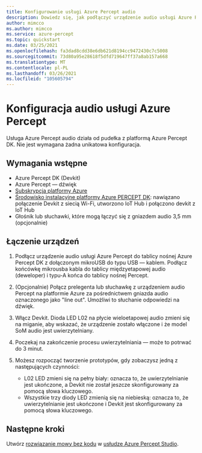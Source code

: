 ```yaml
---
title: Konfigurowanie usługi Azure Percept audio
description: Dowiedz się, jak podłączyć urządzenie audio usługi Azure Percept do platformy Azure Percept DK
author: mimcco
ms.author: mimcco
ms.service: azure-percept
ms.topic: quickstart
ms.date: 03/25/2021
ms.openlocfilehash: fa3dad8cdd38e6db621d8194cc9472430c7c5008
ms.sourcegitcommit: 73d80a95e28618f5dfd719647ff37a8ab157a668
ms.translationtype: MT
ms.contentlocale: pl-PL
ms.lasthandoff: 03/26/2021
ms.locfileid: "105605794"
---
```

# <a name="azure-percept-audio-setup"></a>Konfiguracja audio usługi Azure Percept

Usługa Azure Percept audio działa od pudełka z platformą Azure Percept DK. Nie jest wymagana żadna unikatowa konfiguracja.

## <a name="prerequisites"></a>Wymagania wstępne

- Azure Percept DK (Devkit)
- Azure Percept — dźwięk
- [Subskrypcja platformy Azure](https://azure.microsoft.com/free/)
- [Środowisko instalacyjne platformy Azure PERCEPT DK](./quickstart-percept-dk-set-up.md): nawiązano połączenie Devkit z siecią Wi-Fi, utworzono IoT Hub i połączono devkit z IoT Hub
- Głośnik lub słuchawki, które mogą łączyć się z gniazdem audio 3,5 mm (opcjonalnie)

## <a name="connecting-your-devices"></a>Łączenie urządzeń

1. Podłącz urządzenie audio usługi Azure Percept do tablicy nośnej Azure Percept DK z dołączonym mikroUSB do typu USB — kablem. Podłącz końcówkę mikrousba kabla do tablicy międzyetapowej audio (deweloper) i typu-A końca do tablicy nośnej Percept.

1. (Opcjonalnie) Połącz prelegenta lub słuchawkę z urządzeniem audio Percept na platformie Azure za pośrednictwem gniazda audio oznaczonego jako "line out". Umożliwi to słuchanie odpowiedzi na dźwięk.

1. Włącz Devkit. Dioda LED L02 na płycie wieloetapowej audio zmieni się na miganie, aby wskazać, że urządzenie zostało włączone i że model SoM audio jest uwierzytelniany.

1. Poczekaj na zakończenie procesu uwierzytelniania — może to potrwać do 3 minut.

1. Możesz rozpocząć tworzenie prototypów, gdy zobaczysz jedną z następujących czynności:

    - L02 LED zmieni się na pełny biały: oznacza to, że uwierzytelnianie jest ukończone, a Devkit nie został jeszcze skonfigurowany za pomocą słowa kluczowego.
    - Wszystkie trzy diody LED zmienią się na niebieską: oznacza to, że uwierzytelnianie jest ukończone i Devkit jest skonfigurowany za pomocą słowa kluczowego.

## <a name="next-steps"></a>Następne kroki

Utwórz [rozwiązanie mowy bez kodu](./tutorial-no-code-speech.md) w [usłudze Azure Percept Studio](https://go.microsoft.com/fwlink/?linkid=2135819).
